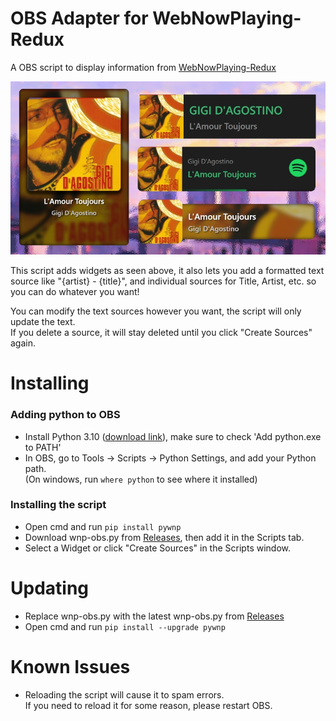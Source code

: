 # OBS Adapter for WebNowPlaying-Redux
A OBS script to display information from [WebNowPlaying-Redux](https://github.com/keifufu/WebNowPlaying-Redux)

![widgets](./images/widgets.jpg)

This script adds widgets as seen above, it also lets you add a formatted text source like "{artist} - {title}", and individual sources for Title, Artist, etc. so you can do whatever you want!

You can modify the text sources however you want, the script will only update the text.  
If you delete a source, it will stay deleted until you click "Create Sources" again.

# Installing
### Adding python to OBS
- Install Python 3.10 ([download link](https://www.python.org/downloads/release/python-31010/)), make sure to check 'Add python.exe to PATH'
- In OBS, go to Tools -> Scripts -> Python Settings, and add your Python path.  
  (On windows, run `where python` to see where it installed)
### Installing the script
- Open cmd and run `pip install pywnp`
- Download wnp-obs.py from [Releases](https://github.com/keifufu/WebNowPlaying-Redux-OBS/releases/latest), then add it in the Scripts tab.
- Select a Widget or click "Create Sources" in the Scripts window.

# Updating
- Replace wnp-obs.py with the latest wnp-obs.py from [Releases](https://github.com/keifufu/WebNowPlaying-Redux-OBS/releases/latest)
- Open cmd and run `pip install --upgrade pywnp`

# Known Issues
- Reloading the script will cause it to spam errors.  
If you need to reload it for some reason, please restart OBS.